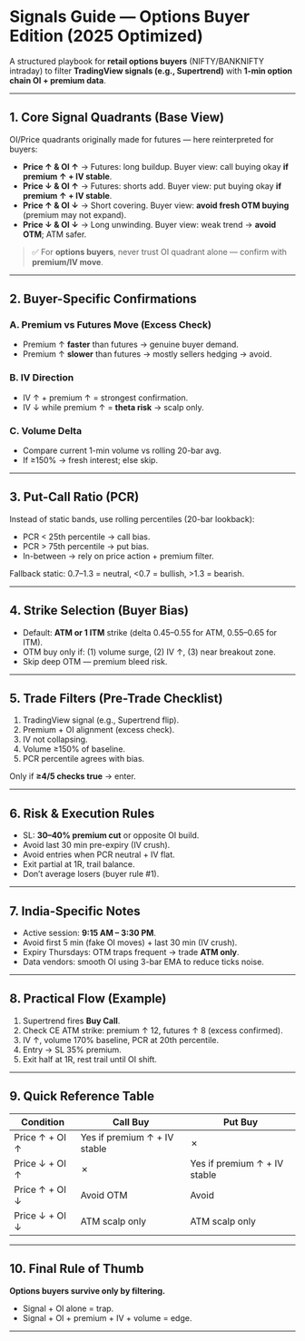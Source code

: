# Signals Guide — Options Buyer Edition (2025 Optimized)

A structured playbook for **retail options buyers** (NIFTY/BANKNIFTY intraday) to filter **TradingView signals (e.g., Supertrend)** with **1-min option chain OI + premium data**.

---

## 1. Core Signal Quadrants (Base View)

OI/Price quadrants originally made for futures — here reinterpreted for buyers:

* **Price ↑ & OI ↑** → Futures: long buildup. Buyer view: call buying okay **if premium ↑ + IV stable**.
* **Price ↓ & OI ↑** → Futures: shorts add. Buyer view: put buying okay **if premium ↑ + IV stable**.
* **Price ↑ & OI ↓** → Short covering. Buyer view: **avoid fresh OTM buying** (premium may not expand).
* **Price ↓ & OI ↓** → Long unwinding. Buyer view: weak trend → **avoid OTM**; ATM safer.

> ✅ For **options buyers**, never trust OI quadrant alone — confirm with **premium/IV move**.

---

## 2. Buyer-Specific Confirmations

### A. Premium vs Futures Move (Excess Check)

* Premium ↑ **faster** than futures → genuine buyer demand.
* Premium ↑ **slower** than futures → mostly sellers hedging → avoid.

### B. IV Direction

* IV ↑ + premium ↑ = strongest confirmation.
* IV ↓ while premium ↑ = **theta risk** → scalp only.

### C. Volume Delta

* Compare current 1-min volume vs rolling 20-bar avg.
* If ≥150% → fresh interest; else skip.

---

## 3. Put-Call Ratio (PCR)

Instead of static bands, use rolling percentiles (20-bar lookback):

* PCR < 25th percentile → call bias.
* PCR > 75th percentile → put bias.
* In-between → rely on price action + premium filter.

Fallback static: 0.7–1.3 = neutral, <0.7 = bullish, >1.3 = bearish.

---

## 4. Strike Selection (Buyer Bias)

* Default: **ATM or 1 ITM** strike (delta 0.45–0.55 for ATM, 0.55–0.65 for ITM).
* OTM buy only if: (1) volume surge, (2) IV ↑, (3) near breakout zone.
* Skip deep OTM — premium bleed risk.

---

## 5. Trade Filters (Pre-Trade Checklist)

1. TradingView signal (e.g., Supertrend flip).
2. Premium + OI alignment (excess check).
3. IV not collapsing.
4. Volume ≥150% of baseline.
5. PCR percentile agrees with bias.

Only if **≥4/5 checks true** → enter.

---

## 6. Risk & Execution Rules

* SL: **30–40% premium cut** or opposite OI build.
* Avoid last 30 min pre-expiry (IV crush).
* Avoid entries when PCR neutral + IV flat.
* Exit partial at 1R, trail balance.
* Don’t average losers (buyer rule #1).

---

## 7. India-Specific Notes

* Active session: **9:15 AM – 3:30 PM**.
* Avoid first 5 min (fake OI moves) + last 30 min (IV crush).
* Expiry Thursdays: OTM traps frequent → trade **ATM only**.
* Data vendors: smooth OI using 3-bar EMA to reduce ticks noise.

---

## 8. Practical Flow (Example)

1. Supertrend fires **Buy Call**.
2. Check CE ATM strike: premium ↑ 12, futures ↑ 8 (excess confirmed).
3. IV ↑, volume 170% baseline, PCR at 20th percentile.
4. Entry → SL 35% premium.
5. Exit half at 1R, rest trail until OI shift.

---

## 9. Quick Reference Table

| Condition      | Call Buy                     | Put Buy                      |
| -------------- | ---------------------------- | ---------------------------- |
| Price ↑ + OI ↑ | Yes if premium ↑ + IV stable | ✗                            |
| Price ↓ + OI ↑ | ✗                            | Yes if premium ↑ + IV stable |
| Price ↑ + OI ↓ | Avoid OTM                    | Avoid                        |
| Price ↓ + OI ↓ | ATM scalp only               | ATM scalp only               |

---

## 10. Final Rule of Thumb

**Options buyers survive only by filtering.**

* Signal + OI alone = trap.
* Signal + OI + premium + IV + volume = edge.

---

